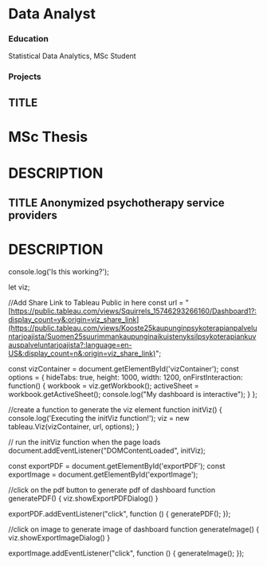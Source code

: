 # Data Analyst

### Education
Statistical Data Analytics, MSc Student



### Projects

## TITLE
# MSc Thesis
# DESCRIPTION

## TITLE Anonymized psychotherapy service providers
# DESCRIPTION
console.log('Is this working?');

let viz;

//Add Share Link to Tableau Public in here
const url = "[https://public.tableau.com/views/Squirrels_15746293266160/Dashboard1?:display_count=y&:origin=viz_share_link](https://public.tableau.com/views/Kooste25kaupunginpsykoterapianpalveluntarjoajista/Suomen25suurimmankaupunginaikuistenyksilpsykoterapiankuvauspalveluntarjoajista?:language=en-US&:display_count=n&:origin=viz_share_link)";

const vizContainer = document.getElementById('vizContainer');
const options = {
    hideTabs: true,
    height: 1000,
    width: 1200,
    onFirstInteraction: function() {
        workbook = viz.getWorkbook();
        activeSheet = workbook.getActiveSheet();
        console.log("My dashboard is interactive");
    }
};

//create a function to generate the viz element
function initViz() {
    console.log('Executing the initViz function!');
    viz = new tableau.Viz(vizContainer, url, options);
}

// run the initViz function when the page loads
document.addEventListener("DOMContentLoaded", initViz);

const exportPDF = document.getElementById('exportPDF');
const exportImage = document.getElementById('exportImage');


//click on the pdf button to generate pdf of dashboard
function generatePDF() {
    viz.showExportPDFDialog()
}

exportPDF.addEventListener("click", function () {
    generatePDF();
  });

//click on image to generate image of dashboard
function generateImage() {
    viz.showExportImageDialog()
}

exportImage.addEventListener("click", function () {
    generateImage();
  });
